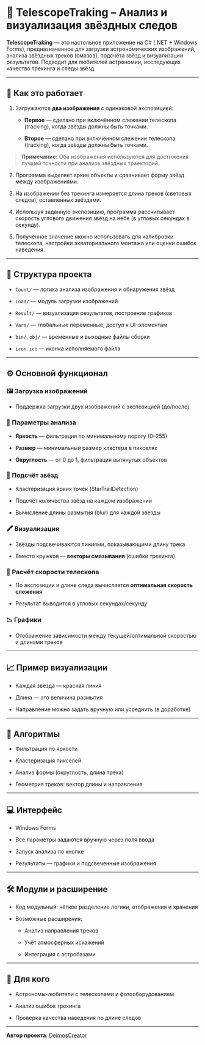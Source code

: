 # 🌌 TelescopeTraking – Анализ и визуализация звёздных следов

**TelescopeTraking** — это настольное приложение на C# (.NET + Windows Forms), предназначенное для загрузки астрономических изображений, анализа звёздных треков (смазов), подсчёта звёзд и визуализации результатов. Подходит для любителей астрономии, исследующих качество трекинга и следы звёзд.

---

## 🧩 Как это работает

1. Загружаются **два изображения** с одинаковой экспозицией:
    
    - **Первое** — сделано при включённом слежении телескопа (tracking), когда звёзды должны быть точками.
        
    - **Второе** — сделано при включённом слежении телескопа (tracking), когда звёзды должны быть точками.

> **Примечание:** Оба изображения используются для достижения лучшей точности при анализе звёздных траекторий.
        
2. Программа выделяет яркие объекты и сравнивает форму звёзд между изображениями.
    
3. На изображении без трекинга измеряется длина треков (световых следов), оставленных звёздами.
    
4. Используя заданную экспозицию, программа рассчитывает скорость углового движения звёзд на небе (в угловых секундах в секунду).
    
5. Полученное значение можно использовать для калибровки телескопа, настройки экваториального монтажа или оценки ошибок наведения.
    

---

## 🧹 Структура проекта

- `Count/` — логика анализа изображения и обнаружения звёзд
    
- `Load/` — модуль загрузки изображений
    
- `Result/` — визуализация результатов, построение графиков
    
- `Vars/` — глобальные переменные, доступ к UI-элементам
    
- `bin/`, `obj/` — временные и выходные файлы сборки
    
- `icon.ico` — иконка исполняемого файла
    

---

## ⚙️ Основной функционал

### 🖼️ Загрузка изображений

- Поддержка загрузки двух изображений с экспозицией (до/после).
    

### 🧪 Параметры анализа

- **Яркость** — фильтрация по минимальному порогу (0–255)
    
- **Размер** — минимальный размер кластера в пикселях
    
- **Округлость** — от 0 до 1, фильтрация вытянутых объектов
    

### 🌟 Подсчёт звёзд

- Кластеризация ярких точек (StarTrailDetection)
    
- Подсчёт количества звёзд на каждом изображении
    
- Вычисление длины размытия (blur) для каждой звезды
    

### 🖍️ Визуализация

- Звёзды подсвечиваются линиями, показывающими длину трека
    
- Вместо кружков — **векторы смазывания** (ошибки трекинга)
    

### 🚁 Расчёт скорости телескопа

- По экспозиции и длине следа вычисляется **оптимальная скорость слежения**
    
- Результат выводится в угловых секундах/секунду
    

### 📉 Графики

- Отображение зависимости между текущей/оптимальной скоростью и длинами треков
    

---

## 📈 Пример визуализации

- Каждая звезда — красная линия
    
- Длина — это величина размытия
    
- Направление можно задать вручную или усреднить (в доработке)
    

---

## 🧠 Алгоритмы

- Фильтрация по яркости
    
- Кластеризация пикселей
    
- Анализ формы (округлость, длина трека)
    
- Геометрия треков: вектор длины и направления
    

---

## 💻 Интерфейс

- Windows Forms
    
- Все параметры задаются вручную через поля ввода
    
- Запуск анализа по кнопке
    
- Результаты — графики и подсвеченные изображения
    

---

## 🛠️ Модули и расширение

- Код модульный: чёткое разделение логики, отображения и хранения
    
- Возможные расширения:
    
    - Анализ направления треков
        
    - Учёт атмосферных искажений
        
    - Интеграция с астробазами
        

---

## 🚀 Для кого

- Астрономы-любители с телескопами и фотооборудованием
    
- Анализ ошибок трекинга
    
- Проверка качества наведения по длине следов
    

---

**Автор проекта**: [DeimosCreator](https://github.com/DeimosCreator)
